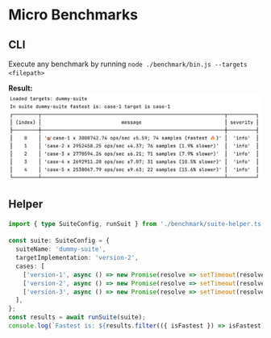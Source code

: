 # Micro Benchmarks

## CLI

Execute any benchmark by running `node ./benchmark/bin.js --targets <filepath>`

**Result:**  
![benchmark-terminal-result.png](benchmark-terminal-result.png)

## Helper

```ts
import { type SuiteConfig, runSuit } from './benchmark/suite-helper.ts';

const suite: SuiteConfig = {
  suiteName: 'dummy-suite',
  targetImplementation: 'version-2',
  cases: [
    ['version-1', async () => new Promise(resolve => setTimeout(resolve, 30))],
    ['version-2', async () => new Promise(resolve => setTimeout(resolve, 50))],
    ['version-3', async () => new Promise(resolve => setTimeout(resolve, 80))],
  ],
};
const results = await runSuite(suite);
console.log(`Fastest is: ${results.filter(({ isFastest }) => isFastest)}`);
```
